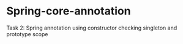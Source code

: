 # Spring-core-annotation
Task 2:
Spring annotation using  constructor
checking singleton and prototype scope

